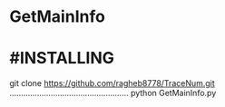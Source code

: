# GetMainInfo

# #INSTALLING

git clone https://github.com/ragheb8778/TraceNum.git
....................................................
python GetMainInfo.py
